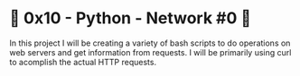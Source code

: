 # :shell: 0x10 - Python - Network #0 :shell:

In this project I will be creating a variety of bash scripts to do operations on web servers and get information from requests. I will be primarily using curl to acomplish the actual HTTP requests.

